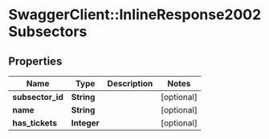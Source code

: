 # SwaggerClient::InlineResponse2002Subsectors

## Properties
Name | Type | Description | Notes
------------ | ------------- | ------------- | -------------
**subsector_id** | **String** |  | [optional] 
**name** | **String** |  | [optional] 
**has_tickets** | **Integer** |  | [optional] 


